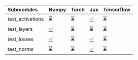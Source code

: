| Submodules       | Numpy                                                                                                                           | Torch                                                                                                                           | Jax                                                                                                                             | Tensorflow                                                                                                                      |
|:-----------------|:--------------------------------------------------------------------------------------------------------------------------------|:--------------------------------------------------------------------------------------------------------------------------------|:--------------------------------------------------------------------------------------------------------------------------------|:--------------------------------------------------------------------------------------------------------------------------------|
| test_activations | <a href="https://github.com/unifyai/ivy/runs/7916636166?check_suite_focus=true" rel="noopener noreferrer" target="_blank">⌛</a> | <a href="https://github.com/unifyai/ivy/runs/7916636490?check_suite_focus=true" rel="noopener noreferrer" target="_blank">⌛</a> | <a href="https://github.com/unifyai/ivy/runs/7916636781?check_suite_focus=true" rel="noopener noreferrer" target="_blank">✅</a> | <a href="https://github.com/unifyai/ivy/runs/7916637115?check_suite_focus=true" rel="noopener noreferrer" target="_blank">⌛</a> |
| test_layers      | <a href="https://github.com/unifyai/ivy/runs/7916636240?check_suite_focus=true" rel="noopener noreferrer" target="_blank">✅</a> | <a href="https://github.com/unifyai/ivy/runs/7916636558?check_suite_focus=true" rel="noopener noreferrer" target="_blank">⌛</a> | <a href="https://github.com/unifyai/ivy/runs/7916636871?check_suite_focus=true" rel="noopener noreferrer" target="_blank">⌛</a> | <a href="https://github.com/unifyai/ivy/runs/7916637187?check_suite_focus=true" rel="noopener noreferrer" target="_blank">⌛</a> |
| test_losses      | <a href="https://github.com/unifyai/ivy/runs/7916636324?check_suite_focus=true" rel="noopener noreferrer" target="_blank">✅</a> | <a href="https://github.com/unifyai/ivy/runs/7916636632?check_suite_focus=true" rel="noopener noreferrer" target="_blank">⌛</a> | <a href="https://github.com/unifyai/ivy/runs/7916636951?check_suite_focus=true" rel="noopener noreferrer" target="_blank">✅</a> | <a href="https://github.com/unifyai/ivy/runs/7916637284?check_suite_focus=true" rel="noopener noreferrer" target="_blank">⌛</a> |
| test_norms       | <a href="https://github.com/unifyai/ivy/runs/7916636409?check_suite_focus=true" rel="noopener noreferrer" target="_blank">⌛</a> | <a href="https://github.com/unifyai/ivy/runs/7916636709?check_suite_focus=true" rel="noopener noreferrer" target="_blank">⌛</a> | <a href="https://github.com/unifyai/ivy/runs/7916637033?check_suite_focus=true" rel="noopener noreferrer" target="_blank">✅</a> | <a href="https://github.com/unifyai/ivy/runs/7916637362?check_suite_focus=true" rel="noopener noreferrer" target="_blank">⌛</a> |